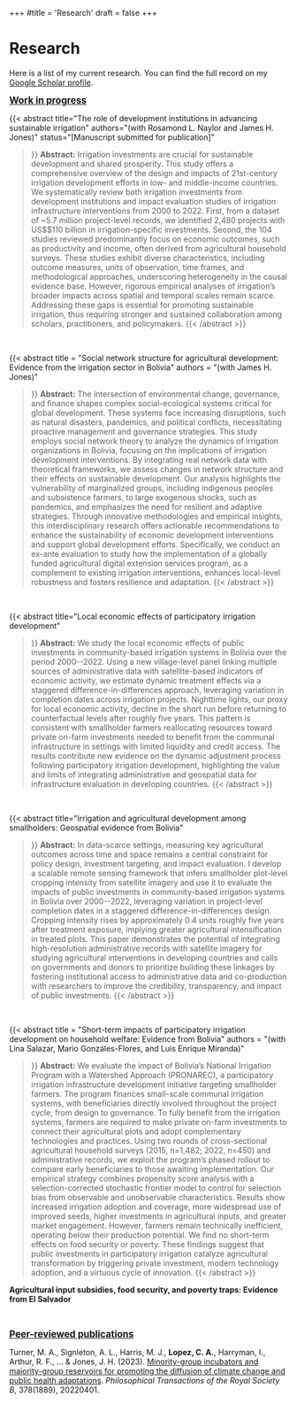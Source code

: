 +++
#title = 'Research'
draft = false
+++

<h1> Research </h1>

Here is a list of my current research. You can find the full record on my <a href="https://scholar.google.com/citations?user=jsBI-LQAAAAJ"
   target="_blank">Google Scholar profile</a>.


<span style="font-size: 1.2em; font-weight: bold; text-decoration: underline;">Work in progress</span>

{{< abstract 
    title="The role of development institutions in advancing sustainable irrigation"
    authors="(with Rosamond L. Naylor and James H. Jones)"
    status="[Manuscript submitted for publication]" 
>}}
**Abstract:** Irrigation investments are crucial for sustainable development and shared prosperity. This study offers a comprehensive overview of the design and impacts of 21st-century irrigation development efforts in low- and middle-income countries. We systematically review both irrigation investments from development institutions and impact evaluation studies of irrigation infrastructure interventions from 2000 to 2022. First, from a dataset of ~5.7 million project-level records, we identified 2,480 projects with US$$110 billion in irrigation-specific investments. Second, the 104 studies reviewed predominantly focus on economic outcomes, such as productivity and income, often derived from agricultural household surveys. These studies exhibit diverse characteristics, including outcome measures, units of observation, time frames, and methodological approaches, underscoring heterogeneity in the causal evidence base. However, rigorous empirical analyses of irrigation’s broader impacts across spatial and temporal scales remain scarce. Addressing these gaps is essential for promoting sustainable irrigation, thus requiring stronger and sustained collaboration among scholars, practitioners, and policymakers.
{{< /abstract >}}


<br />



{{< abstract 
    title = "Social network structure for agricultural development: Evidence from the irrigation sector in Bolivia"
    authors = "(with James H. Jones)"
>}}
**Abstract:** The intersection of environmental change, governance, and finance shapes complex social-ecological systems critical for global development. These systems face increasing disruptions, such as natural disasters, pandemics, and political conflicts, necessitating proactive management and governance strategies. This study employs social network theory to analyze the dynamics of irrigation organizations in Bolivia, focusing on the implications of irrigation development interventions. By integrating real network data with theoretical frameworks, we assess changes in network structure and their effects on sustainable development. Our analysis highlights the vulnerability of marginalized groups, including indigenous peoples and subsistence farmers, to large exogenous shocks, such as pandemics, and emphasizes the need for resilient and adaptive strategies. Through innovative methodologies and empirical insights, this interdisciplinary research offers actionable recommendations to enhance the sustainability of economic development interventions and support global development efforts. Specifically, we conduct an ex-ante evaluation to study how the implementation of a globally funded agricultural digital extension services program, as a complement to existing irrigation interventions, enhances local-level robustness and fosters resilience and adaptation.
{{< /abstract >}}

<br />



{{< abstract 
    title="Local economic effects of participatory irrigation development"
>}}
**Abstract:** We study the local economic effects of public investments in community-based irrigation systems in Bolivia over the period 2000--2022. Using a new village-level panel linking multiple sources of administrative data with satellite-based indicators of economic activity, we estimate dynamic treatment effects via a staggered difference-in-differences approach, leveraging variation in completion dates across irrigation projects. Nighttime lights, our proxy for local economic activity, decline in the short run before returning to counterfactual levels after roughly five years. This pattern is consistent with smallholder farmers reallocating resources toward private on-farm investments needed to benefit from the communal infrastructure in settings with limited liquidity and credit access. The results contribute new evidence on the dynamic adjustment process following participatory irrigation development, highlighting the value and limits of integrating administrative and geospatial data for infrastructure evaluation in developing countries.
{{< /abstract >}}

<br />


{{< abstract 
    title="Irrigation and agricultural development among smallholders: Geospatial evidence from Bolivia"
>}}
**Abstract:** In data-scarce settings, measuring key agricultural outcomes across time and space remains a central constraint for policy design, investment targeting, and impact evaluation. I develop a scalable remote sensing framework that infers smallholder plot-level cropping intensity from satellite imagery and use it to evaluate the impacts of public investments in community-based irrigation systems in Bolivia over 2000--2022, leveraging variation in project-level completion dates in a staggered difference-in-differences design. Cropping intensity rises by approximately 0.4 units roughly five years after treatment exposure, implying greater agricultural intensification in treated plots. This paper demonstrates the potential of integrating high-resolution administrative records with satellite imagery for studying agricultural interventions in developing countries and calls on governments and donors to prioritize building these linkages by fostering institutional access to administrative data and co-production with researchers to improve the credibility, transparency, and impact of public investments.
{{< /abstract >}}

<br />




{{< abstract 
    title = "Short-term impacts of participatory irrigation development on household welfare: Evidence from Bolivia"
    authors = "(with Lina Salazar, Mario Gonzáles-Flores, and Luis Enrique Miranda)"
>}}
**Abstract:**  We evaluate the impact of Bolivia’s National Irrigation Program with a Watershed Approach (PRONAREC), a participatory irrigation infrastructure development initiative targeting smallholder farmers. The program finances small-scale communal irrigation systems, with beneficiaries directly involved throughout the project cycle, from design to governance. To fully benefit from the irrigation systems, farmers are required to make private on-farm investments to connect their agricultural plots and adopt complementary technologies and practices. Using two rounds of cross-sectional agricultural household surveys (2015, n=1,482; 2022, n=450) and administrative records, we exploit the program’s phased rollout to compare early beneficiaries to those awaiting implementation. Our empirical strategy combines propensity score analysis with a selection-corrected stochastic frontier model to control for selection bias from observable and unobservable characteristics. Results show increased irrigation adoption and coverage, more widespread use of improved seeds, higher investments in agricultural inputs, and greater market engagement. However, farmers remain technically inefficient, operating below their production potential. We find no short-term effects on food security or poverty. These findings suggest that public investments in participatory irrigation catalyze agricultural transformation by triggering private investment, modern technology adoption, and a virtuous cycle of innovation.
{{< /abstract >}}



**Agricultural input subsidies, food security, and poverty traps: Evidence from El Salvador**




<br />

<span style="font-size: 1.2em; font-weight: bold; text-decoration: underline;">Peer-reviewed publications</span>

Turner, M. A., Signleton, A. L., Harris, M. J., **Lopez, C. A.**, Harryman, I., Arthur, R. F., ... & Jones, J. H. (2023). <a href="https://doi.org/10.1098/rstb.2022.0401" target="_blank">Minority-group incubators and majority-group reservoirs for promoting the diffusion of climate change and public health adaptations</a>. *Philosophical Transactions of the Royal Society B*, 378(1889), 20220401.


